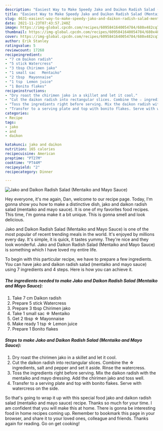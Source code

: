 ```yaml
---
description: "Easiest Way to Make Speedy Jako and Daikon Radish Salad (Mentaiko and Mayo Sauce)"
title: "Easiest Way to Make Speedy Jako and Daikon Radish Salad (Mentaiko and Mayo Sauce)"
slug: 4631-easiest-way-to-make-speedy-jako-and-daikon-radish-salad-mentaiko-and-mayo-sauce
date: 2021-11-23T07:43:57.240Z
image: https://img-global.cpcdn.com/recipes/6095841640054784/680x482cq70/jako-and-daikon-radish-salad-mentaiko-and-mayo-sauce-recipe-main-photo.jpg
thumbnail: https://img-global.cpcdn.com/recipes/6095841640054784/680x482cq70/jako-and-daikon-radish-salad-mentaiko-and-mayo-sauce-recipe-main-photo.jpg
cover: https://img-global.cpcdn.com/recipes/6095841640054784/680x482cq70/jako-and-daikon-radish-salad-mentaiko-and-mayo-sauce-recipe-main-photo.jpg
author: Erik Stanley
ratingvalue: 5
reviewcount: 17268
recipeingredient:
- "7 cm Daikon radish"
- "5 stick Watercress"
- "3 tbsp Chirimen jako"
- "1 small sac   Mentaiko"
- "2 tbsp  Mayonnaise"
- "1 tsp  Lemon juice"
- "1 Bonito flakes"
recipeinstructions:
- "Dry roast the chirimen jako in a skillet and let it cool."
- "Cut the daikon radish into rectangular slices. Combine the ☆ ingredients, salt and pepper and set it aside. Rinse the watercress."
- "Toss the ingredients right before serving. Mix the daikon radish with the mentaiko and mayo dressing. Add the chirimen jako and toss well."
- "Transfer to a serving plate and top with bonito flakes. Serve with watercress on the side."
categories:
- Recipe
tags:
- jako
- and
- daikon

katakunci: jako and daikon 
nutrition: 165 calories
recipecuisine: American
preptime: "PT27M"
cooktime: "PT44M"
recipeyield: "2"
recipecategory: Dinner

---
```



![Jako and Daikon Radish Salad (Mentaiko and Mayo Sauce)](https://img-global.cpcdn.com/recipes/6095841640054784/680x482cq70/jako-and-daikon-radish-salad-mentaiko-and-mayo-sauce-recipe-main-photo.jpg)

Hey everyone, it's me again, Dan, welcome to our recipe page. Today, I'm gonna show you how to make a distinctive dish, jako and daikon radish salad (mentaiko and mayo sauce). It is one of my favorites food recipes. This time, I'm gonna make it a bit unique. This is gonna smell and look delicious.



Jako and Daikon Radish Salad (Mentaiko and Mayo Sauce) is one of the most popular of recent trending meals in the world. It's enjoyed by millions every day. It's simple, it is quick, it tastes yummy. They're nice and they look wonderful. Jako and Daikon Radish Salad (Mentaiko and Mayo Sauce) is something which I have loved my entire life.


To begin with this particular recipe, we have to prepare a few ingredients. You can have jako and daikon radish salad (mentaiko and mayo sauce) using 7 ingredients and 4 steps. Here is how you can achieve it.

<!--inarticleads1-->

##### The ingredients needed to make Jako and Daikon Radish Salad (Mentaiko and Mayo Sauce):

1. Take 7 cm Daikon radish
1. Prepare 5 stick Watercress
1. Prepare 3 tbsp Chirimen jako
1. Take 1 small sac  ☆ Mentaiko
1. Get 2 tbsp ☆ Mayonnaise
1. Make ready 1 tsp ☆ Lemon juice
1. Prepare 1 Bonito flakes




<!--inarticleads2-->

##### Steps to make Jako and Daikon Radish Salad (Mentaiko and Mayo Sauce):

1. Dry roast the chirimen jako in a skillet and let it cool.
1. Cut the daikon radish into rectangular slices. Combine the ☆ ingredients, salt and pepper and set it aside. Rinse the watercress.
1. Toss the ingredients right before serving. Mix the daikon radish with the mentaiko and mayo dressing. Add the chirimen jako and toss well.
1. Transfer to a serving plate and top with bonito flakes. Serve with watercress on the side.




So that's going to wrap it up with this special food jako and daikon radish salad (mentaiko and mayo sauce) recipe. Thanks so much for your time. I am confident that you will make this at home. There is gonna be interesting food in home recipes coming up. Remember to bookmark this page in your browser, and share it to your loved ones, colleague and friends. Thanks again for reading. Go on get cooking!
